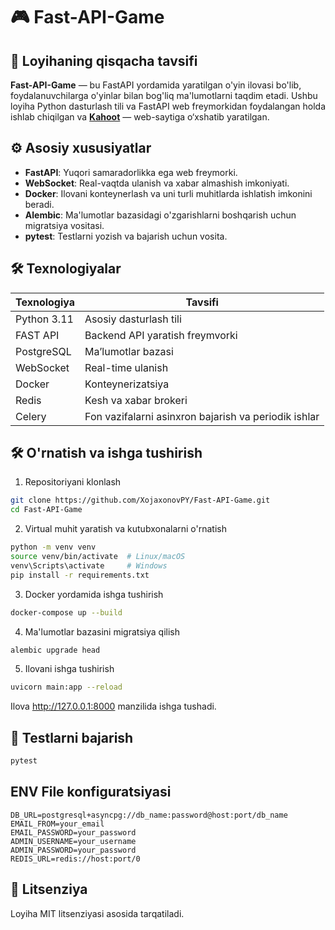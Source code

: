 # 🎮 Fast-API-Game

## 📌 Loyihaning qisqacha tavsifi

**Fast-API-Game** — bu FastAPI yordamida yaratilgan o'yin ilovasi bo'lib, foydalanuvchilarga o'yinlar bilan bog'liq
ma'lumotlarni taqdim etadi. Ushbu loyiha Python dasturlash tili va FastAPI web freymorkidan foydalangan holda ishlab
chiqilgan va [**Kahoot**](https://kahoot.com/) — web-saytiga o‘xshatib yaratilgan.

## ⚙️ Asosiy xususiyatlar

- **FastAPI**: Yuqori samaradorlikka ega web freymorki.
- **WebSocket**: Real-vaqtda ulanish va xabar almashish imkoniyati.
- **Docker**: Ilovani konteynerlash va uni turli muhitlarda ishlatish imkonini beradi.
- **Alembic**: Ma'lumotlar bazasidagi o'zgarishlarni boshqarish uchun migratsiya vositasi.
- **pytest**: Testlarni yozish va bajarish uchun vosita.


## 🛠 Texnologiyalar

| Texnologiya      | Tavsifi                                               |
|------------------|-------------------------------------------------------|
| Python 3.11      | Asosiy dasturlash tili                                |
| FAST API         | Backend API yaratish freymvorki                       |
| PostgreSQL       | Ma’lumotlar bazasi                                    |
| WebSocket        | Real-time ulanish                                     |
| Docker           | Konteynerizatsiya                                     |
| Redis            | Kesh va xabar brokeri                                 |
| Celery           | Fon vazifalarni asinxron bajarish va periodik ishlar  |


## 🛠️ O'rnatish va ishga tushirish

1. Repositoriyani klonlash

```bash
git clone https://github.com/XojaxonovPY/Fast-API-Game.git
cd Fast-API-Game
```

2. Virtual muhit yaratish va kutubxonalarni o'rnatish

```bash
python -m venv venv
source venv/bin/activate  # Linux/macOS
venv\Scripts\activate     # Windows
pip install -r requirements.txt
```

3. Docker yordamida ishga tushirish

```bash
docker-compose up --build
```

4. Ma'lumotlar bazasini migratsiya qilish

```bash
alembic upgrade head
```

5. Ilovani ishga tushirish

```bash
uvicorn main:app --reload
```

Ilova http://127.0.0.1:8000 manzilida ishga tushadi.

## 🧪 Testlarni bajarish

```bash
pytest
```
## ENV File konfiguratsiyasi
```env
DB_URL=postgresql+asyncpg://db_name:password@host:port/db_name
EMAIL_FROM=your_email
EMAIL_PASSWORD=your_password
ADMIN_USERNAME=your_username
ADMIN_PASSWORD=your_password
REDIS_URL=redis://host:port/0
```


## 📄 Litsenziya

Loyiha MIT litsenziyasi asosida tarqatiladi.
